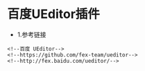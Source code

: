 # 百度UEditor插件

* 1.参考链接
```
<!--百度 UEditor-->
<!--https://github.com/fex-team/ueditor-->
<!--http://fex.baidu.com/ueditor/-->
```